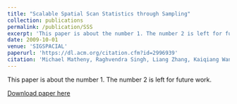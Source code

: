 ```yaml
---
title: "Scalable Spatial Scan Statistics through Sampling"
collection: publications
permalink: /publication/SSS
excerpt: 'This paper is about the number 1. The number 2 is left for future work.'
date: 2009-10-01
venue: 'SIGSPACIAL'
paperurl: 'https://dl.acm.org/citation.cfm?id=2996939'
citation: 'Michael Matheny, Raghvendra Singh, Liang Zhang, Kaiqiang Wang, Jeff M. Phillips. Scalable Spatial Scan Statistics through Sampling. In Proceedings of the 24th ACM SIGSPATIAL International Conference on Advances in Geographic Information Systems. 2016'
---
```

This paper is about the number 1. The number 2 is left for future work.

[Download paper here](http://michaelmathen.github.io/files/SSS.pdf)
